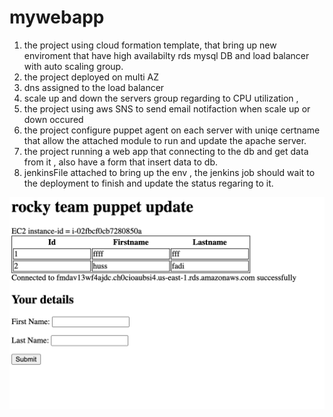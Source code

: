 # mywebapp

1. the project using cloud formation template, that bring up new enviroment that have high availabilty rds mysql DB and load balancer with auto scaling group.
2. the project  deployed on multi AZ 
3. dns assigned to the load balancer 
4. scale up and down the servers group regarding to CPU utilization ,
5. the project using aws SNS to send email notifaction when scale up or down occured
6. the project configure puppet agent on each server with uniqe certname  that allow the attached module to run and update the apache server. 
7. the project running  a web app that connecting to the db and get data from it , also have a form that insert data to db.
8. jenkinsFile attached to bring up the env , the jenkins job should wait to the deployment to finish and update the status regaring to it.




![alt text](https://github.com/Fadih/mywebapp/blob/master/screenshot.png?raw=true)

